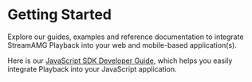 # Getting Started

Explore our guides, examples and reference documentation to integrate StreamAMG Playback into your web and mobile-based 
application(s).

Here is our [JavaScript SDK Developer Guide](./SDK/Javascript.md), which helps you easily integrate Playback into your 
JavaScript application.

